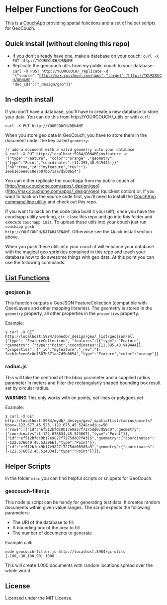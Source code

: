# Helper Functions for GeoCouch

This is a [CouchApp](http://couchapp.org/page/index) providing spatial functions and a set of helper scripts for GeoCouch.

## Quick install (without cloning this repo)

* If you don't already have one, make a database on your couch: <code>curl -X PUT http://YOURCOUCH/DBNAME</code>
* Replicate the geocouch utils from my public couch to your database: <code>curl -X POST http://YOURCOUCH/\_replicate -d '{"source":"http://max.couchone.com/apps","target":"http://YOURCOUCH/DBNAME", "doc\_ids":["_design/geo"]}'</code>

## In-depth install

If you don't have a database, you'll have to create a new database to store your data. You can do this from http://YOURCOUCH/_utils or with <code>curl</code>:

<code>curl -X PUT http://YOURCOUCH/DBNAME</code>

When you store geo data in GeoCouch, you have to store them in the document under the key called <code>geometry</code>:

    // add a document with a valid geometry into your database
    $ curl -X PUT http://localhost:5984/DBNAME/myfeature -d '{"type":"Feature", "color":"orange" ,"geometry":{"type":"Point","coordinates":[11.395,48.949444]}}'
    {"ok":true,"id":"myfeature","rev":"1-2eeb1e5eee6c8e7507b671aa7d5b0654"}

You can either replicate the couchapp from my public couch at [http://max.couchone.com/apps/_design/geo](http://max.couchone.com/apps/_design/geo) (quickest option) or, if you want to hack on the source code first, you'll need to install the [CouchApp command line utility](http://couchapp.org/page/installing) and check out this repo.

If you want to hack on the code (aka build it yourself), once you have the couchapp utility working, <code>git clone</code> this repo and go into this folder and execute <code>couchapp init</code>. To upload these utils into your couch just run <code>couchapp push http://YOURCOUCH/DATABASENAME</code>. Otherwise see the Quick install section above.

When you push these utils into your couch it will enhance your database with the magical geo sprinkles contained in this repo and teach your database how to do awesome things with geo data. At this point you can use the following commands:

## [List Functions](http://guide.couchdb.org/editions/1/en/transforming.html)

### geojson.js 

This function outputs a GeoJSON FeatureCollection (compatible with
OpenLayers and other mapping libraries). The geometry is stored in the `geometry` property, all
other properties in the `properties` property.

Example:

    $ curl -X GET http://localhost:5984/somedb/_design/geo/_list/geojson/all
    {"type": "FeatureCollection", "features":[{"type": "Feature", "geometry": {"type":"Point","coordinates":[11.395,48.949444]}, "properties": {"_id":"myfeature","_rev":"1-2eeb1e5eee6c8e7507b671aa7d5b0654","type":"Feature","color":"orange"}}

### radius.js

This will take the centroid of the bbox parameter and a supplied radius parameter in meters and filter the rectangularly shaped bounding box result set by circular radius.

**WARNING** This only works with on points, not lines or polygons yet

Example:

    $ curl -X GET http://localhost:5984/mydb/_design/geo/_spatiallist/radius/points?bbox=-122.677,45.523,-122.675,45.524&radius=50
    {"rows":[{"id":"ef512bfdc9b17e9827f7275dd07d59c0","geometry":{"coordinates":[-122.676634,45.523667],"type":"Point"}},
    {"id":"ef512bfdc9b17e9827f7275dd07f4316","geometry":{"coordinates":[-122.676649,45.523966],"type":"Point"}},
    {"id":"ef512bfdc9b17e9827f7275dd08985a9","geometry":{"coordinates":[-122.676652,45.524034],"type":"Point"}}]};

## Helper Scripts

In the folder `misc` you can find helpful scripts or snippets for GeoCouch.

### geocouch-filler.js

This node.js script can be handy for generating test data. It creates random documents within given value ranges. The script expects the following parameters:

 * The URI of the database to fill
 * A bounding box of the area to fill
 * The number of documents to generate

Example call:

	node geocouch-filler.js http://localhost:5984/gc-utils [-180,-90,180,90] 1000

This will create 1.000 documents with random locations spread over the whole world.


## License

Licensed under the MIT License.
